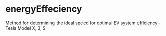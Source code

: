 # energyEffeciency
Method for determining the ideal speed for optimal EV system efficiency - Tesla Model X, 3, S
